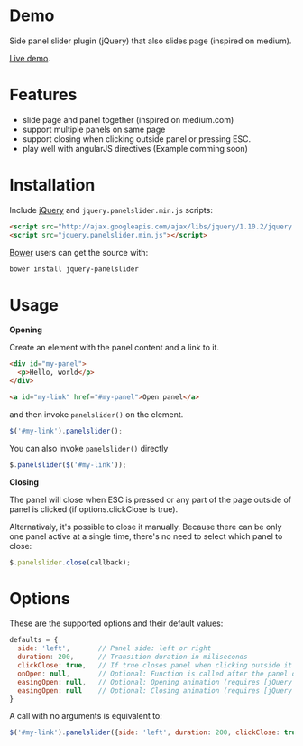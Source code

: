 # Demo

Side panel slider plugin (jQuery) that also slides page (inspired on medium).

[Live demo](http://eduardomb.github.io/jquery-panelslider).

# Features

* slide page and panel together (inspired on medium.com)
* support multiple panels on same page
* support closing when clicking outside panel or pressing ESC.
* play well with angularJS directives (Example comming soon)


# Installation

Include [jQuery](http://ajax.googleapis.com/ajax/libs/jquery/1.10.2/jquery.min.js) and `jquery.panelslider.min.js` scripts:
```html
<script src="http://ajax.googleapis.com/ajax/libs/jquery/1.10.2/jquery.min.js"></script>
<script src="jquery.panelslider.min.js"></script>
```

[Bower](https://github.com/bower/bower) users can get the source with:

```sh
bower install jquery-panelslider
```

# Usage

**Opening**

Create an element with the panel content and a link to it.
```html
<div id="my-panel">
  <p>Hello, world</p>
</div>

<a id="my-link" href="#my-panel">Open panel</a>
```

and then invoke `panelslider()` on the element.
```javascript
$('#my-link').panelslider();
```

You can also invoke `panelslider()` directly
```javascript
$.panelslider($('#my-link'));
```

**Closing**

The panel will close when ESC is pressed or any part of the page outside of panel is clicked (if options.clickClose is true).

Alternativaly, it's possible to close it manually. Because there can be only one panel active at a single time, there's no need to select which panel to close:
```javascript
$.panelslider.close(callback);
```


# Options

These are the supported options and their default values:
```javascript
defaults = {
  side: 'left',       // Panel side: left or right
  duration: 200,      // Transition duration in miliseconds
  clickClose: true,   // If true closes panel when clicking outside it
  onOpen: null,       // Optional: Function is called after the panel opens
  easingOpen: null,   // Optional: Opening animation (requires [jQuery Easing Plugin 1.3](http://gsgd.co.uk/sandbox/jquery/easing/))
  easingOpen: null    // Optional: Closing animation (requires [jQuery Easing Plugin 1.3](http://gsgd.co.uk/sandbox/jquery/easing/))
}
```

A call with no arguments is equivalent to:
```javascript
$('#my-link').panelslider({side: 'left', duration: 200, clickClose: true, onOpen: null, easingOpen: null, easingClose: null });
```
